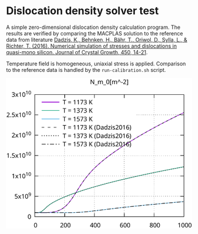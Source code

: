 # Dislocation density solver test

A simple zero-dimensional dislocation density calculation program. The results are verified by comparing the MACPLAS solution to the reference data from literature [Dadzis, K., Behnken, H., Bähr, T., Oriwol, D., Sylla, L., & Richter, T. (2016). Numerical simulation of stresses and dislocations in quasi-mono silicon. Journal of Crystal Growth, 450, 14-21](https://doi.org/10.1016/j.jcrysgro.2016.06.007).

Temperature field is homogeneous, uniaxial stress is applied.
Comparison to the reference data is handled by the ```run-calibration.sh``` script.

![Calculated dislocation density time dependence](results-calibration/results-N_m.png)

